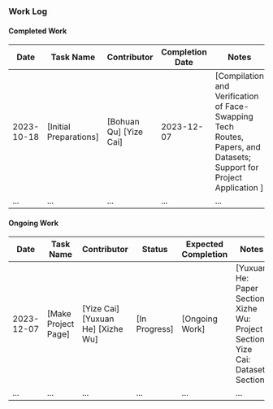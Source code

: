 ### Work Log


#### Completed Work
| Date       | Task Name                                      | Contributor | Completion Date | Notes       |
|------------|------------------------------------------------|-------------|-----------------|-------------|
| 2023-10-18 | [Initial Preparations] | [Bohuan Qu] [Yize Cai]     | 2023-12-07  | [Compilation and Verification of Face-Swapping Tech Routes, Papers, and Datasets; Support for Project Application ]     |
| ...        | ...                                            | ...         | ...             | ...         |

#### Ongoing Work
| Date       | Task Name                                      | Contributor | Status    | Expected Completion | Notes       |
|------------|------------------------------------------------|-------------|-----------|---------------------|-------------|
| 2023-12-07 | [Make Project Page] | [Yize Cai] [Yuxuan He] [Xizhe Wu] | [In Progress] | [Ongoing Work] | [Yuxuan He: Paper Section <br> Xizhe Wu: Project Section <br> Yize Cai: Dataset Section]     |
| ...        | ...                                            | ...         | ...       | ...                 | ...         |



